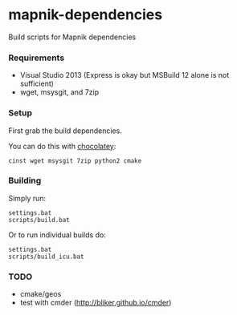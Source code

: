 mapnik-dependencies
===================

Build scripts for Mapnik dependencies

### Requirements

 - Visual Studio 2013 (Express is okay but MSBuild 12 alone is not sufficient)
 - wget, msysgit, and 7zip

### Setup

First grab the build dependencies.

You can do this with [chocolatey](https://chocolatey.org/):

    cinst wget msysgit 7zip python2 cmake

### Building

Simply run:

    settings.bat
    scripts/build.bat


Or to run individual builds do:

    settings.bat
    scripts/build_icu.bat

### TODO

 - cmake/geos
 - test with cmder (http://bliker.github.io/cmder)

